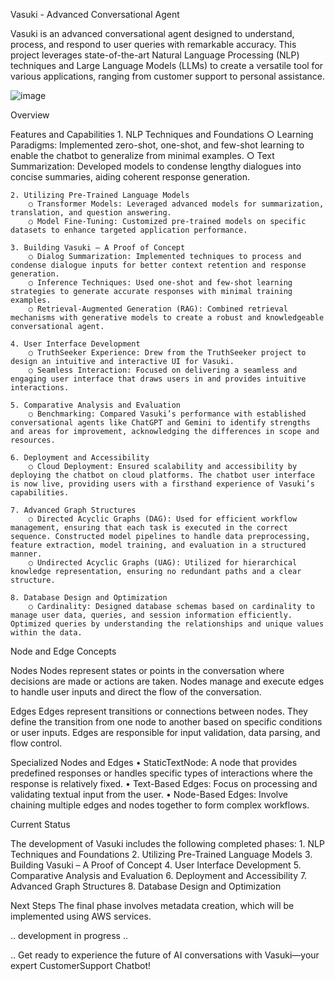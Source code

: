 Vasuki - Advanced Conversational Agent

Vasuki is an advanced conversational agent designed to understand, process, and respond to user queries with remarkable accuracy. This project leverages state-of-the-art Natural Language Processing (NLP) techniques and Large Language Models (LLMs) to create a versatile tool for various applications, ranging from customer support to personal assistance.

![image](https://github.com/user-attachments/assets/d3d420bb-1193-4ace-9ed1-0994e6c767ab)

Overview

Features and Capabilities
	1. NLP Techniques and Foundations
		○ Learning Paradigms: Implemented zero-shot, one-shot, and few-shot learning to enable the chatbot to generalize from minimal examples.
		○ Text Summarization: Developed models to condense lengthy dialogues into concise summaries, aiding coherent response generation.
  
	2. Utilizing Pre-Trained Language Models
		○ Transformer Models: Leveraged advanced models for summarization, translation, and question answering.
		○ Model Fine-Tuning: Customized pre-trained models on specific datasets to enhance targeted application performance.
  
	3. Building Vasuki – A Proof of Concept
		○ Dialog Summarization: Implemented techniques to process and condense dialogue inputs for better context retention and response generation.
		○ Inference Techniques: Used one-shot and few-shot learning strategies to generate accurate responses with minimal training examples.
		○ Retrieval-Augmented Generation (RAG): Combined retrieval mechanisms with generative models to create a robust and knowledgeable conversational agent.
  
	4. User Interface Development
		○ TruthSeeker Experience: Drew from the TruthSeeker project to design an intuitive and interactive UI for Vasuki.
		○ Seamless Interaction: Focused on delivering a seamless and engaging user interface that draws users in and provides intuitive interactions.
  
	5. Comparative Analysis and Evaluation
		○ Benchmarking: Compared Vasuki’s performance with established conversational agents like ChatGPT and Gemini to identify strengths and areas for improvement, acknowledging the differences in scope and resources.
  
	6. Deployment and Accessibility
		○ Cloud Deployment: Ensured scalability and accessibility by deploying the chatbot on cloud platforms. The chatbot user interface is now live, providing users with a firsthand experience of Vasuki’s capabilities.
  
	7. Advanced Graph Structures
		○ Directed Acyclic Graphs (DAG): Used for efficient workflow management, ensuring that each task is executed in the correct sequence. Constructed model pipelines to handle data preprocessing, feature extraction, model training, and evaluation in a structured manner.
		○ Undirected Acyclic Graphs (UAG): Utilized for hierarchical knowledge representation, ensuring no redundant paths and a clear structure.
  
	8. Database Design and Optimization
		○ Cardinality: Designed database schemas based on cardinality to manage user data, queries, and session information efficiently. Optimized queries by understanding the relationships and unique values within the data.
  
Node and Edge Concepts

Nodes
Nodes represent states or points in the conversation where decisions are made or actions are taken. Nodes manage and execute edges to handle user inputs and direct the flow of the conversation.

Edges
Edges represent transitions or connections between nodes. They define the transition from one node to another based on specific conditions or user inputs. Edges are responsible for input validation, data parsing, and flow control.

Specialized Nodes and Edges
	• StaticTextNode: A node that provides predefined responses or handles specific types of interactions where the response is relatively fixed.
	• Text-Based Edges: Focus on processing and validating textual input from the user.
	• Node-Based Edges: Involve chaining multiple edges and nodes together to form complex workflows.

Current Status

The development of Vasuki includes the following completed phases:
	1. NLP Techniques and Foundations
	2. Utilizing Pre-Trained Language Models
	3. Building Vasuki – A Proof of Concept
	4. User Interface Development
	5. Comparative Analysis and Evaluation
	6. Deployment and Accessibility
	7. Advanced Graph Structures
	8. Database Design and Optimization

Next Steps
The final phase involves metadata creation, which will be implemented using AWS services.

.. development in progress ..

.. Get ready to experience the future of AI conversations with Vasuki—your expert CustomerSupport Chatbot!

